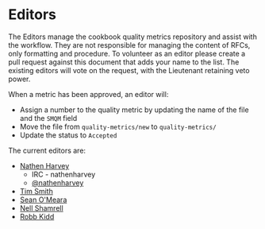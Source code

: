 # Editors

The Editors manage the cookbook quality metrics repository and assist with the
workflow. They are not responsible for managing the content of RFCs, only
formatting and procedure. To volunteer as an editor please create a pull request
against this document that adds your name to the list. The existing editors will
vote on the request, with the Lieutenant retaining veto power.

When a metric has been approved, an editor will:

* Assign a number to the quality metric by updating the name of the file and
  the `SMQM` field
* Move the file from `quality-metrics/new` to `quality-metrics/`
* Update the status to `Accepted`

The current editors are:

* [Nathen Harvey](https://github.com/nathenharvey)
  * IRC - nathenharvey
  * [@nathenharvey](https://twitter.com/nathenharvey)
* [Tim Smith](https://github.com/tas50)
* [Sean O'Meara](https://github.com/someara)
* [Nell Shamrell](https://github.com/nellshamrell)
* [Robb Kidd](https://github.com/robbkidd)
